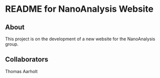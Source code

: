 README for NanoAnalysis Website
==
About
--
This project is on the development of a new website for the NanoAnalysis group.


Collaborators
--
Thomas Aarholt